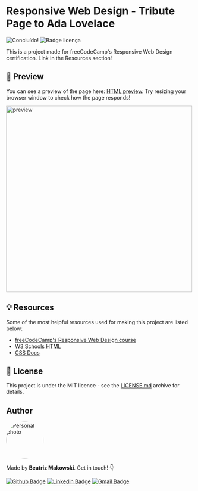 # Responsive Web Design - Tribute Page to Ada Lovelace
![Concluído!](http://img.shields.io/static/v1?label=STATUS&message=FINISHED&color=GREEN&style=for-the-badge?style=plastic&logo=appveyor) ![Badge licença](https://img.shields.io/github/license/beatrizmakowski/Desafio-Cagpemini-2022)

This is a project made for freeCodeCamp's Responsive Web Design certification. Link in the Resources section!

## :eyes: Preview
You can see a preview of the page here: [HTML preview](https://htmlpreview.github.io/?https://github.com/beatrizmakowski/FCC-Tribute-Page/blob/main/index.html). Try resizing your browser window to check how the page responds!


<a href="#"> <img src="https://user-images.githubusercontent.com/86008015/158799594-483b16b6-1179-4758-abb3-6a7b3be2bf85.JPG" height="500px" alt="preview"/> </a>


## 💡 Resources

Some of the most helpful resources used for making this project are listed below:

* [freeCodeCamp's Responsive Web Design course](https://www.freecodecamp.org/learn/responsive-web-design/)
* [W3 Schools HTML](https://www.w3schools.com/html/)
* [CSS Docs](https://developer.mozilla.org/pt-BR/docs/Web/CSS)
 
## 📄 License

This project is under the MIT licence - see the [LICENSE.md](https://github.com/beatrizmakowski/Desafio-Cagpemini-2022/blob/main/LICENSE) archive for details.

## Author

<a href="https://github.com/beatrizmakowski"> <img style="border-radius: 50%" src="https://avatars.githubusercontent.com/u/86008015?v=4" width="100px;" alt="Personal photo"/> </a>

Made by **Beatriz Makowski**. Get in touch! 👇

[![Github Badge](https://img.shields.io/badge/-GitHub-black?style=flat-square&logo=Github&logoColor=white&link=https://github.com/beatrizmakowski)](https://github.com/beatrizmakowski)  [![Linkedin Badge](https://img.shields.io/badge/-LinkedIn-blue?style=flat-square&logo=Linkedin&logoColor=white&link=https://www.linkedin.com/in/beatriz-makowski/)](https://www.linkedin.com/in/beatriz-makowski/)  [![Gmail Badge](https://img.shields.io/badge/-Gmail-c14438?style=flat-square&logo=Gmail&logoColor=white&link=mailto:bemakow@gmail.com)](mailto:bemakow@gmail.com)
